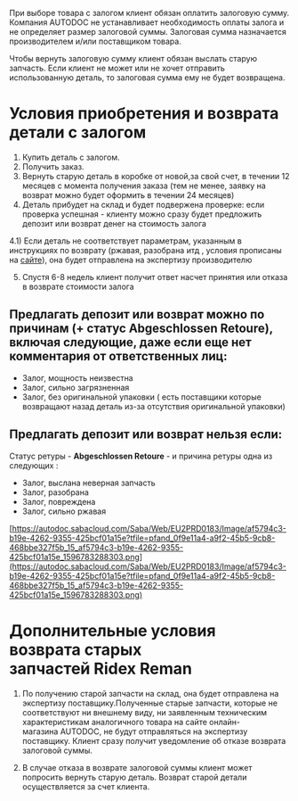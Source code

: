 При выборе товара с залогом клиент обязан оплатить залоговую сумму. Компания AUTODOC не устанавливает необходимость оплаты залога и не определяет размер залоговой суммы. Залоговая сумма назначается производителем и/или поставщиком товара.

Чтобы вернуть залоговую сумму клиент обязан выслать старую запчасть. Если клиент не может или не хочет отправить использованную деталь, то залоговая сумма ему не будет возвращена.

# **Условия приобретения и возврата детали с залогом**

1. Купить деталь с залогом.
2. Получить заказ.
3. Вернуть старую деталь в коробке от новой,за свой счет, в течении 12 месяцев с момента получения заказа (тем не менее, заявку на возврат можно будет оформить в течении 24 месяцев)
4. Деталь прибудет на склад и будет подвержена проверке: если проверка успешная - клиенту можно сразу будет предложить депозит или возврат денег на стоимость залога

4.1) Если деталь не соответствует параметрам, указанным в инструкциях по возврату (ржавая, разобрана итд , условия прописаны на [сайте](https://www.autodoc.co.uk/services/replacement)), она будет отправлена на экспертизу производителю

5) Спустя 6-8 недель клиент получит ответ насчет принятия или отказа в возврате стоимости залога

## **Предлагать депозит или возврат можно по причинам (+ статус Abgeschlossen Retoure), включая следующие, даже если еще нет комментария от ответственных лиц:**

- Залог, мощность неизвестна
- Залог, сильно загрязненная
- Залог, без оригинальной упаковки ( есть поставщики которые возвращают назад деталь из-за отсутствия оригинальной упаковки)

## **Предлагать депозит или возврат нельзя если:**

Статус ретуры - **Abgeschlossen Retoure** - и причина ретуры одна из следующих :

- Залог, выслана неверная запчасть
- Залог, разобрана
- Залог, повреждена
- Залог, сильно ржавая

[https://autodoc.sabacloud.com/Saba/Web/EU2PRD0183/Image/af5794c3-b19e-4262-9355-425bcf01a15e?tfile=pfand_0f9e11a4-a9f2-45b5-9cb8-468bbe327f5b_15_af5794c3-b19e-4262-9355-425bcf01a15e_1596783288303.png](https://autodoc.sabacloud.com/Saba/Web/EU2PRD0183/Image/af5794c3-b19e-4262-9355-425bcf01a15e?tfile=pfand_0f9e11a4-a9f2-45b5-9cb8-468bbe327f5b_15_af5794c3-b19e-4262-9355-425bcf01a15e_1596783288303.png)

# **Дополнительные условия возврата старых запчастей Ridex Reman**

1. По получению старой запчасти на склад, она будет отправлена на экспертизу поставщику.Полученные старые запчасти, которые не соответствуют ни внешнему виду, ни заявленным техническим характеристикам аналогичного товара на сайте онлайн-магазина AUTODOC, не будут отправляться на экспертизу поставщику. Клиент сразу получит уведомление об отказе возврата залоговой суммы.

2. В случае отказа в возврате залоговой суммы клиент может попросить вернуть старую деталь. Возврат старой детали осуществляется за счет клиента.
